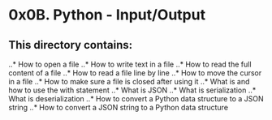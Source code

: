 # 0x0B. Python - Input/Output

## This directory contains:

..* How to open a file
..* How to write text in a file
..* How to read the full content of a file
..* How to read a file line by line
..* How to move the cursor in a file
..* How to make sure a file is closed after using it
..* What is and how to use the with statement
..* What is JSON
..* What is serialization
..* What is deserialization
..* How to convert a Python data structure to a JSON string
..* How to convert a JSON string to a Python data structure
